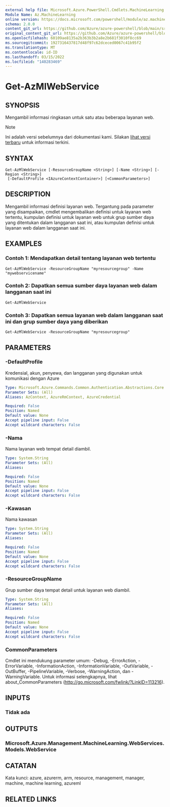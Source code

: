 ```yaml
---
external help file: Microsoft.Azure.PowerShell.Cmdlets.MachineLearning.dll-Help.xml
Module Name: Az.MachineLearning
online version: https://docs.microsoft.com/powershell/module/az.machinelearning/get-azmlwebservice
schema: 2.0.0
content_git_url: https://github.com/Azure/azure-powershell/blob/main/src/MachineLearning/MachineLearning/help/Get-AzMlWebService.md
original_content_git_url: https://github.com/Azure/azure-powershell/blob/main/src/MachineLearning/MachineLearning/help/Get-AzMlWebService.md
ms.openlocfilehash: 60109ae8135a2b363b3b2a8e2b681f3010f8cc69
ms.sourcegitcommit: 1927316437817d48f97c62dceced0067c41b95f2
ms.translationtype: MT
ms.contentlocale: id-ID
ms.lasthandoff: 03/15/2022
ms.locfileid: "140283469"
---
```

# Get-AzMlWebService

## SYNOPSIS
Mengambil informasi ringkasan untuk satu atau beberapa layanan web.

> [!NOTE]
>Ini adalah versi sebelumnya dari dokumentasi kami. Silakan [lihat versi terbaru](/powershell/module/az.machinelearning/get-azmlwebservice) untuk informasi terkini.

## SYNTAX

```
Get-AzMlWebService [-ResourceGroupName <String>] [-Name <String>] [-Region <String>]
 [-DefaultProfile <IAzureContextContainer>] [<CommonParameters>]
```

## DESCRIPTION
Mengambil informasi definisi layanan web.
Tergantung pada parameter yang disampaikan, cmdlet mengembalikan definisi untuk layanan web tertentu, kumpulan definisi untuk layanan web untuk grup sumber daya yang ditentukan dalam langganan saat ini, atau kumpulan definisi untuk layanan web dalam langganan saat ini.

## EXAMPLES

### Contoh 1: Mendapatkan detail tentang layanan web tertentu
```
Get-AzMlWebService -ResourceGroupName "myresourcegroup" -Name "mywebservicename"
```

### Contoh 2: Dapatkan semua sumber daya layanan web dalam langganan saat ini
```
Get-AzMlWebService
```

### Contoh 3: Dapatkan semua layanan web dalam langganan saat ini dan grup sumber daya yang diberikan
```
Get-AzMlWebService -ResourceGroupName "myresourcegroup"
```

## PARAMETERS

### -DefaultProfile
Kredensial, akun, penyewa, dan langganan yang digunakan untuk komunikasi dengan Azure

```yaml
Type: Microsoft.Azure.Commands.Common.Authentication.Abstractions.Core.IAzureContextContainer
Parameter Sets: (All)
Aliases: AzContext, AzureRmContext, AzureCredential

Required: False
Position: Named
Default value: None
Accept pipeline input: False
Accept wildcard characters: False
```

### -Nama
Nama layanan web tempat detail diambil.

```yaml
Type: System.String
Parameter Sets: (All)
Aliases:

Required: False
Position: Named
Default value: None
Accept pipeline input: False
Accept wildcard characters: False
```

### -Kawasan
Nama kawasan

```yaml
Type: System.String
Parameter Sets: (All)
Aliases:

Required: False
Position: Named
Default value: None
Accept pipeline input: False
Accept wildcard characters: False
```

### -ResourceGroupName
Grup sumber daya tempat detail untuk layanan web diambil.

```yaml
Type: System.String
Parameter Sets: (All)
Aliases:

Required: False
Position: Named
Default value: None
Accept pipeline input: False
Accept wildcard characters: False
```

### CommonParameters
Cmdlet ini mendukung parameter umum: -Debug, -ErrorAction, -ErrorVariable, -InformationAction, -InformationVariable, -OutVariable, -OutBuffer, -PipelineVariable, -Verbose, -WarningAction, dan -WarningVariable. Untuk informasi selengkapnya, lihat about_CommonParameters (http://go.microsoft.com/fwlink/?LinkID=113216).

## INPUTS

### Tidak ada

## OUTPUTS

### Microsoft.Azure.Management.MachineLearning.WebServices.Models.WebService

## CATATAN
Kata kunci: azure, azurerm, arm, resource, management, manager, machine, machine learning, azureml

## RELATED LINKS

